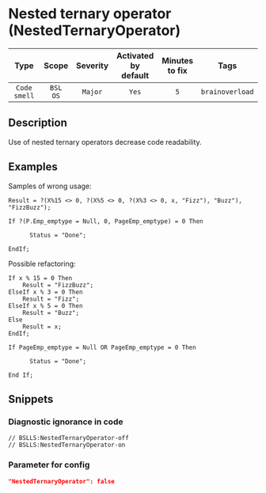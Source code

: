 # Nested ternary operator (NestedTernaryOperator)

| Type | Scope | Severity | Activated<br/>by default | Minutes<br/>to fix | Tags |
| :-: | :-: | :-: | :-: | :-: | :-: |
| `Code smell` | `BSL`<br/>`OS` | `Major` | `Yes` | `5` | `brainoverload` |

<!-- Блоки выше заполняются автоматически, не трогать -->
## Description

Use of nested ternary operators decrease code readability.

## Examples

Samples of wrong usage:

```bsl
Result = ?(X%15 <> 0, ?(X%5 <> 0, ?(X%3 <> 0, x, "Fizz"), "Buzz"), "FizzBuzz");
```

```bsl
If ?(P.Emp_emptype = Null, 0, PageEmp_emptype) = 0 Then

      Status = "Done";

EndIf;
```

Possible refactoring:

```bsl
If x % 15 = 0 Then
	Result = "FizzBuzz";
ElseIf x % 3 = 0 Then
	Result = "Fizz";
ElseIf x % 5 = 0 Then
	Result = "Buzz";
Else
	Result = x;
EndIf;
```

```bsl
If PageEmp_emptype = Null OR PageEmp_emptype = 0 Then

      Status = "Done";

End If;
```

## Snippets

<!-- Блоки ниже заполняются автоматически, не трогать -->
### Diagnostic ignorance in code

```bsl
// BSLLS:NestedTernaryOperator-off
// BSLLS:NestedTernaryOperator-on
```

### Parameter for config

```json
"NestedTernaryOperator": false
```
